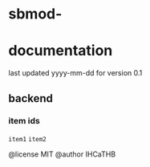 # sbmod-
# documentation
last updated yyyy-mm-dd for version 0.1

## backend
### item ids
`item1`
`item2`

@license MIT
@author IHCaTHB
